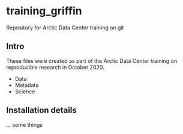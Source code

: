 # training_griffin
Repository for Arctic Data Center training on git

## Intro
These files were created as part of the Arctic Data Center training on reproducible research in October 2020.
* Data
* Metadata
* Science

## Installation details
... some things

